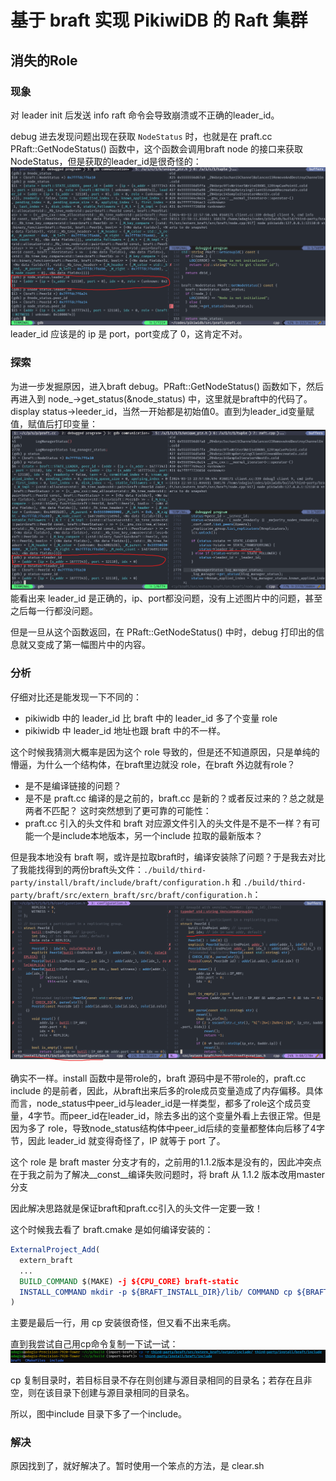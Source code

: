 # 基于 braft 实现 PikiwiDB 的 Raft 集群

## 消失的Role
### 现象
对 leader init 后发送 info raft 命令会导致崩溃或不正确的leader_id。

debug 进去发现问题出现在获取 `NodeStatus` 时，也就是在 praft.cc  PRaft::GetNodeStatus() 函数中，这个函数会调用braft node 的接口来获取 NodeStatus，但是获取的leader_id是很奇怪的：
![](./outline-mark.png)
leader_id 应该是的 ip 是 port，port变成了 0，这肯定不对。

### 探索
为进一步发掘原因，进入braft debug。PRaft::GetNodeStatus() 函数如下，然后再进入到 node_->get_status(&node_status) 中，这里就是braft中的代码了。display status->leeder_id，当然一开始都是初始值0。直到为leader_id变量赋值，赋值后打印变量：
![](./inline-mark.png)
能看出来 leader_id 是正确的，ip、port都没问题，没有上述图片中的问题，甚至之后每一行都没问题。

但是一旦从这个函数返回，在 PRaft::GetNodeStatus() 中时，debug 打印出的信息就又变成了第一幅图片中的内容。

### 分析
仔细对比还是能发现一下不同的：
- pikiwidb 中的 leader_id 比 braft 中的 leader_id 多了个变量 role
- pikiwidb 中 leader_id 地址也跟 braft 中的不一样。
  
这个时候我猜测大概率是因为这个 role 导致的，但是还不知道原因，只是单纯的懵逼，为什么一个结构体，在braft里边就没 role，在braft 外边就有role？

- 是不是编译链接的问题？
- 是不是 praft.cc 编译的是之前的，braft.cc 是新的？或者反过来的？总之就是两者不匹配？
这时突然想到了更可靠的可能性：
- praft.cc 引入的头文件和 braft 对应源文件引入的头文件是不是不一样？有可能一个是include本地版本，另一个include 拉取的最新版本？

但是我本地没有 braft 啊，或许是拉取braft时，编译安装除了问题？于是我去对比了我能找得到的两份braft头文件：`./build/third-party/install/braft/include/braft/configuration.h` 和 `./build/third-party/braft/src/extern_braft/src/braft/configuration.h`：
![](./diffrole.png)

确实不一样。install 函数中是带role的，braft 源码中是不带role的，praft.cc include 的是前者，因此，从braft出来后多的role成员变量造成了内存偏移。具体而言，node_status中peer_id与leader_id是一样类型，都多了role这个成员变量，4字节。而peer_id在leader_id，除去多出的这个变量外看上去很正常。但是因为多了 role，导致node_status结构体中peer_id后续的变量都整体向后移了4字节，因此 leader_id 就变得奇怪了，IP 就等于 port 了。

这个 role 是 braft master 分支才有的，之前用的1.1.2版本是没有的，因此冲突点在于我之前为了解决__const__编译失败问题时，将 braft 从 1.1.2 版本改用master分支

因此解决思路就是保证braft和praft.cc引入的头文件一定要一致！

这个时候我去看了 braft.cmake 是如何编译安装的：
```CMake
ExternalProject_Add(
  extern_braft
  ...
  BUILD_COMMAND $(MAKE) -j ${CPU_CORE} braft-static
  INSTALL_COMMAND mkdir -p ${BRAFT_INSTALL_DIR}/lib/ COMMAND cp ${BRAFT_SOURCES_DIR}/src/extern_braft/output/lib/libbraft.a ${BRAFT_LIBRARIES} COMMAND cp -r ${BRAFT_SOURCES_DIR}/src/extern_braft/output/include ${BRAFT_INCLUDE_DIR}/
)
```

主要是最后一行，用 cp 安装很奇怪，但又看不出来毛病。

直到我尝试自己用cp命令复制一下试一试：
![](./cp.png)

cp 复制目录时，若目标目录不存在则创建与源目录相同的目录名；若存在且非空，则在该目录下创建与源目录相同的目录名。

所以，图中include 目录下多了一个include。

### 解决
原因找到了，就好解决了。暂时使用一个笨点的方法，是 clear.sh
